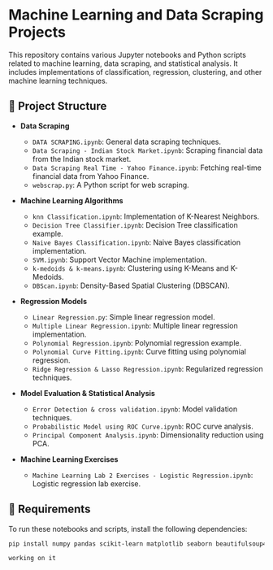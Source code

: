 # Machine Learning and Data Scraping Projects

This repository contains various Jupyter notebooks and Python scripts related to machine learning, data scraping, and statistical analysis. It includes implementations of classification, regression, clustering, and other machine learning techniques.

## 📂 Project Structure

- **Data Scraping**
  - `DATA SCRAPING.ipynb`: General data scraping techniques.
  - `Data Scraping - Indian Stock Market.ipynb`: Scraping financial data from the Indian stock market.
  - `Data Scraping Real Time - Yahoo Finance.ipynb`: Fetching real-time financial data from Yahoo Finance.
  - `webscrap.py`: A Python script for web scraping.

- **Machine Learning Algorithms**
  - `knn Classification.ipynb`: Implementation of K-Nearest Neighbors.
  - `Decision Tree Classifier.ipynb`: Decision Tree classification example.
  - `Naive Bayes Classification.ipynb`: Naive Bayes classification implementation.
  - `SVM.ipynb`: Support Vector Machine implementation.
  - `k-medoids & k-means.ipynb`: Clustering using K-Means and K-Medoids.
  - `DBScan.ipynb`: Density-Based Spatial Clustering (DBSCAN).

- **Regression Models**
  - `Linear Regression.py`: Simple linear regression model.
  - `Multiple Linear Regression.ipynb`: Multiple linear regression implementation.
  - `Polynomial Regression.ipynb`: Polynomial regression example.
  - `Polynomial Curve Fitting.ipynb`: Curve fitting using polynomial regression.
  - `Ridge Regression & Lasso Regression.ipynb`: Regularized regression techniques.

- **Model Evaluation & Statistical Analysis**
  - `Error Detection & cross validation.ipynb`: Model validation techniques.
  - `Probabilistic Model using ROC Curve.ipynb`: ROC curve analysis.
  - `Principal Component Analysis.ipynb`: Dimensionality reduction using PCA.

- **Machine Learning Exercises**
  - `Machine Learning Lab 2 Exercises - Logistic Regression.ipynb`: Logistic regression lab exercise.

## 🔧 Requirements

To run these notebooks and scripts, install the following dependencies:

```bash
pip install numpy pandas scikit-learn matplotlib seaborn beautifulsoup4 requests

working on it
